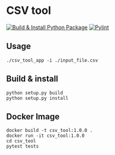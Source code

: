 # CSV tool

[![Build & Install Python Package](https://github.com/IlievIliya92/csv_tool/actions/workflows/python-build-install-pkg.yml/badge.svg)](https://github.com/IlievIliya92/csv_tool/actions/workflows/python-build-install-pkg.yml) [![Pylint](https://github.com/IlievIliya92/csv_tool/actions/workflows/pylint.yml/badge.svg)](https://github.com/IlievIliya92/csv_tool/actions/workflows/pylint.yml)

## Usage

```console
./csv_tool_app -i ./input_file.csv
```

## Build & install

```console
python setup.py build
python setup.py install
```

## Docker Image

```console
docker build -t csv_tool:1.0.0 .
docker run -it csv_tool:1.0.0
cd csv_tool
pytest tests
```